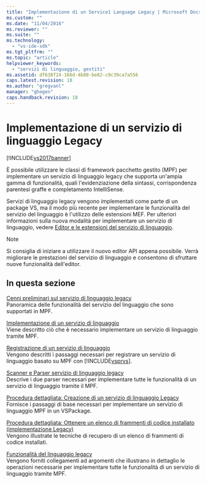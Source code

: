 ```yaml
---
title: "Implementazione di un Service1 Language Legacy | Microsoft Docs"
ms.custom: ""
ms.date: "11/04/2016"
ms.reviewer: ""
ms.suite: ""
ms.technology: 
  - "vs-ide-sdk"
ms.tgt_pltfrm: ""
ms.topic: "article"
helpviewer_keywords: 
  - "servizi di linguaggio, gestiti"
ms.assetid: df638f24-166d-4b80-be82-c9c39ca7a556
caps.latest.revision: 18
ms.author: "gregvanl"
manager: "ghogen"
caps.handback.revision: 18
---
```

# Implementazione di un servizio di linguaggio Legacy
[!INCLUDE[vs2017banner](../../code-quality/includes/vs2017banner.md)]

È possibile utilizzare le classi di framework pacchetto gestito \(MPF\) per implementare un servizio di linguaggio legacy che supporta un'ampia gamma di funzionalità, quali l'evidenziazione della sintassi, corrispondenza parentesi graffe e completamento IntelliSense.  
  
 Servizi di linguaggio legacy vengono implementati come parte di un package VS, ma il modo più recente per implementare le funzionalità del servizio del linguaggio è l'utilizzo delle estensioni MEF. Per ulteriori informazioni sulla nuova modalità per implementare un servizio di linguaggio, vedere [Editor e le estensioni del servizio di linguaggio](../../extensibility/editor-and-language-service-extensions.md).  
  
> [!NOTE]
>  Si consiglia di iniziare a utilizzare il nuovo editor API appena possibile. Verrà migliorare le prestazioni del servizio di linguaggio e consentono di sfruttare nuove funzionalità dell'editor.  
  
## In questa sezione  
 [Cenni preliminari sul servizio di linguaggio legacy](../../extensibility/internals/legacy-language-service-overview.md)  
 Panoramica delle funzionalità del servizio del linguaggio che sono supportati in MPF.  
  
 [Implementazione di un servizio di linguaggio](../../extensibility/internals/implementing-a-legacy-language-service2.md)  
 Viene descritto ciò che è necessario implementare un servizio di linguaggio tramite MPF.  
  
 [Registrazione di un servizio di linguaggio](../../extensibility/internals/registering-a-legacy-language-service1.md)  
 Vengono descritti i passaggi necessari per registrare un servizio di linguaggio basato su MPF con [!INCLUDE[vsprvs](../../code-quality/includes/vsprvs_md.md)].  
  
 [Scanner e Parser servizio di linguaggio legacy](../../extensibility/internals/legacy-language-service-parser-and-scanner.md)  
 Descrive i due parser necessari per implementare tutte le funzionalità di un servizio di linguaggio tramite il MPF.  
  
 [Procedura dettagliata: Creazione di un servizio di linguaggio Legacy](../../extensibility/internals/walkthrough-creating-a-legacy-language-service.md)  
 Fornisce i passaggi di base necessari per implementare un servizio di linguaggio MPF in un VSPackage.  
  
 [Procedura dettagliata: Ottenere un elenco di frammenti di codice installato \(implementazione Legacy\)](../../extensibility/internals/walkthrough-getting-a-list-of-installed-code-snippets-legacy-implementation.md)  
 Vengono illustrate le tecniche di recupero di un elenco di frammenti di codice installati.  
  
 [Funzionalità del linguaggio legacy](../../extensibility/internals/legacy-language-service-features1.md)  
 Vengono forniti collegamenti ad argomenti che illustrano in dettaglio le operazioni necessarie per implementare tutte le funzionalità di un servizio di linguaggio tramite MPF.